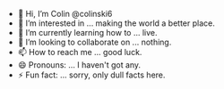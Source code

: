 - 👋 Hi, I’m Colin @colinski6
- 👀 I’m interested in ... making the world a better place.
- 🌱 I’m currently learning how to ... live.
- 💞️ I’m looking to collaborate on ... nothing.
- 📫 How to reach me ... good luck.
- 😄 Pronouns: ... I haven't got any.
- ⚡ Fun fact: ... sorry, only dull facts here.

<!---
colinski6/colinski6 is a ✨ special ✨ repository because its `README.md` (this file) appears on your GitHub profile.
You can click the Preview link to take a look at your changes.
--->
